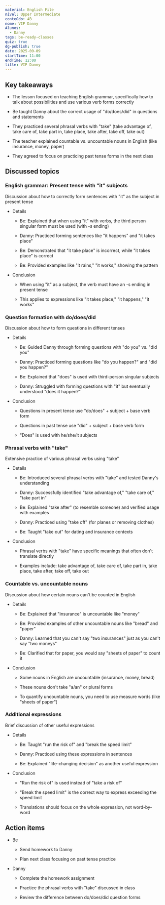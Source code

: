 ```yaml
---
material: English File
nivel: Upper Intermediate
conteúdo: 4B
nome: VIP Danny
Alunos:
  - Danny
tags: be-ready-classes
quiz: true
dg-publish: true
date: 2025-09-09
startTime: 11:00
endTime: 12:00
title: VIP Danny
---
```

## Key takeaways

- The lesson focused on teaching English grammar, specifically how to talk about possibilities and use various verb forms correctly
    
- Be taught Danny about the correct usage of "do/does/did" in questions and statements
    
- They practiced several phrasal verbs with "take" (take advantage of, take care of, take part in, take place, take after, take off, take out)
    
- The teacher explained countable vs. uncountable nouns in English (like insurance, money, paper)
    
- They agreed to focus on practicing past tense forms in the next class
    

## Discussed topics

### English grammar: Present tense with "it" subjects

Discussion about how to correctly form sentences with "it" as the subject in present tense

- Details
    
    - Be: Explained that when using "it" with verbs, the third person singular form must be used (with -s ending)
        
    - Danny: Practiced forming sentences like "it happens" and "it takes place"
        
    - Be: Demonstrated that "it take place" is incorrect, while "it takes place" is correct
        
    - Be: Provided examples like "it rains," "it works," showing the pattern
        
- Conclusion
    
    - When using "it" as a subject, the verb must have an -s ending in present tense
        
    - This applies to expressions like "it takes place," "it happens," "it works"
        

### Question formation with do/does/did

Discussion about how to form questions in different tenses

- Details
    
    - Be: Guided Danny through forming questions with "do you" vs. "did you"
        
    - Danny: Practiced forming questions like "do you happen?" and "did you happen?"
        
    - Be: Explained that "does" is used with third-person singular subjects
        
    - Danny: Struggled with forming questions with "it" but eventually understood "does it happen?"
        
- Conclusion
    
    - Questions in present tense use "do/does" + subject + base verb form
        
    - Questions in past tense use "did" + subject + base verb form
        
    - "Does" is used with he/she/it subjects
        

### Phrasal verbs with "take"

Extensive practice of various phrasal verbs using "take"

- Details
    
    - Be: Introduced several phrasal verbs with "take" and tested Danny's understanding
        
    - Danny: Successfully identified "take advantage of," "take care of," "take part in"
        
    - Be: Explained "take after" (to resemble someone) and verified usage with examples
        
    - Danny: Practiced using "take off" (for planes or removing clothes)
        
    - Be: Taught "take out" for dating and insurance contexts
        
- Conclusion
    
    - Phrasal verbs with "take" have specific meanings that often don't translate directly
        
    - Examples include: take advantage of, take care of, take part in, take place, take after, take off, take out
        

### Countable vs. uncountable nouns

Discussion about how certain nouns can't be counted in English

- Details
    
    - Be: Explained that "insurance" is uncountable like "money"
        
    - Be: Provided examples of other uncountable nouns like "bread" and "paper"
        
    - Danny: Learned that you can't say "two insurances" just as you can't say "two moneys"
        
    - Be: Clarified that for paper, you would say "sheets of paper" to count it
        
- Conclusion
    
    - Some nouns in English are uncountable (insurance, money, bread)
        
    - These nouns don't take "a/an" or plural forms
        
    - To quantify uncountable nouns, you need to use measure words (like "sheets of paper")
        

### Additional expressions

Brief discussion of other useful expressions

- Details
    
    - Be: Taught "run the risk of" and "break the speed limit"
        
    - Danny: Practiced using these expressions in sentences
        
    - Be: Explained "life-changing decision" as another useful expression
        
- Conclusion
    
    - "Run the risk of" is used instead of "take a risk of"
        
    - "Break the speed limit" is the correct way to express exceeding the speed limit
        
    - Translations should focus on the whole expression, not word-by-word
        

## Action items

- Be
    
    - Send homework to Danny
        
    - Plan next class focusing on past tense practice
        
- Danny
    
    - Complete the homework assignment
        
    - Practice the phrasal verbs with "take" discussed in class
        
    - Review the difference between do/does/did question forms